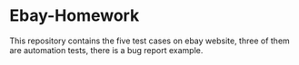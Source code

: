 # Ebay-Homework
This repository contains the five test cases on ebay website, three of them are automation tests, there is a  bug report example.
